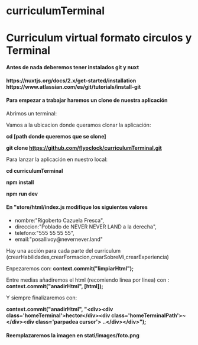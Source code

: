 # curriculumTerminal
<h1>Curriculum virtual formato circulos y Terminal</h1>

<h4>Antes de nada deberemos tener instalados git y nuxt</h4>
    <b>https://nuxtjs.org/docs/2.x/get-started/installation</b>
    <b>https://www.atlassian.com/es/git/tutorials/install-git</b>
<h4>Para empezar a trabajar haremos un clone de nuestra aplicación</h4>

Abrimos un terminal:

Vamos a la ubicacion donde queramos clonar la aplicación:

<b>cd [path donde queremos que se clone]</b>

<b>git clone https://github.com/flyoclock/curriculumTerminal.git</b>

Para lanzar la aplicación en nuestro local:

<b>cd curriculumTerminal</b>

<b>npm install</b>

<b>npm run dev</b>


<h4>En "store/html/index.js modifique los siguientes valores</h4>
<ul>
<li>nombre:"Rigoberto Cazuela Fresca",</li>
<li>direccion:"Poblado de NEVER NEVER LAND a la derecha",</li>
<li>telefono:"555 55 55 55",</li>
<li>email:"posallivoy@nevernever.land"</li>
</ul>

Hay una acción para cada parte del curriculum (crearHabilidades,crearFormacion,crearSobreMi,crearExperiencia)

Enpezaremos con:
 <b>context.commit("limpiarHtml");</b>

Entre medias añadiremos el html (recomiendo linea por linea) con :
 <b>context.commit("anadirHtml", [html]);</b>

Y siempre finalizaremos con:

 <b>context.commit("anadirHtml", "&lt;div&gt;&lt;div class='homeTerminal'&gt;hector&lt;/div&gt;&lt;div class='homeTerminalPath'&gt;~&lt;/div&gt;&lt;div class='parpadea cursor'&gt; ..&lt;/div&gt;&lt;/div&gt;");</b>

<h4>Reemplazaremos la imagen en stati/images/foto.png</h4>





